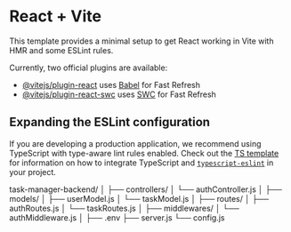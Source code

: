 # React + Vite

This template provides a minimal setup to get React working in Vite with HMR and some ESLint rules.

Currently, two official plugins are available:

- [@vitejs/plugin-react](https://github.com/vitejs/vite-plugin-react/blob/main/packages/plugin-react) uses [Babel](https://babeljs.io/) for Fast Refresh
- [@vitejs/plugin-react-swc](https://github.com/vitejs/vite-plugin-react/blob/main/packages/plugin-react-swc) uses [SWC](https://swc.rs/) for Fast Refresh

## Expanding the ESLint configuration

If you are developing a production application, we recommend using TypeScript with type-aware lint rules enabled. Check out the [TS template](https://github.com/vitejs/vite/tree/main/packages/create-vite/template-react-ts) for information on how to integrate TypeScript and [`typescript-eslint`](https://typescript-eslint.io) in your project.


task-manager-backend/
│
├── controllers/
│   └── authController.js
│
├── models/
│   ├── userModel.js
│   └── taskModel.js
│
├── routes/
│   ├── authRoutes.js
│   └── taskRoutes.js
│
├── middlewares/
│   └── authMiddleware.js
│
├── .env
├── server.js
└── config.js
